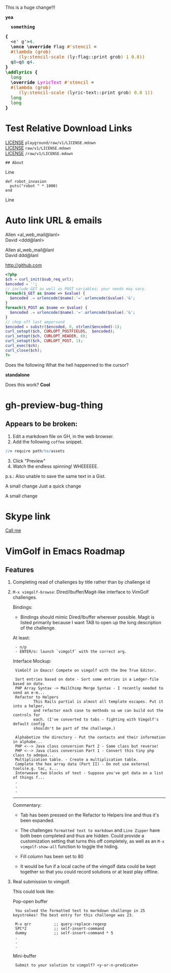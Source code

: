 This is a huge change!!!

<strong>yea</strong>

<pre>
  <strong>something</strong>
</pre>

<pre>
<span style="font-weight: 600;">{</span>
  <span style="">&lt;</span><span style="">e</span><span style="">'</span> <span style="">g</span><span style="">'</span><span style="">&gt;</span><span style="color: #008080;">4</span><span style="color: #008080;">.</span>
  <span style="font-weight: 600;">\once</span> <span style="font-weight: 600;">\override</span> <span style="">Flag</span> <span style="color: #a04900;">#</span><span style="color: #a04900;">'</span><span style="color: #a04900;">stencil</span> =
  <span style="color: #a04900;">#</span><span style="color: #a04900;">(</span><span style="color: #a04900;">lambda</span> <span style="color: #a04900;">(</span><span style="color: #a04900;">grob</span><span style="color: #a04900;">)</span>
     <span style="color: #a04900;">(</span><span style="color: #a04900;">ly:stencil-scale</span> <span style="color: #a04900;">(</span>ly:flag::print grob<span style="color: #a04900;">)</span> <span style="color: #808000;">1</span> <span style="color: #808000;">0.8</span><span style="color: #a04900;">)</span><span style="color: #a04900;">)</span>
  <span style="">q</span><span style="color: #008080;">8</span><span style="color: #c000c0; font-weight: 600;">~</span><span style="">q</span><span style="color: #008080;">8</span> <span style="">q</span><span style="color: #008080;">4</span><span style="color: #008080;">.</span>
<span style="font-weight: 600;">}</span>
<span style="color: #006000; font-weight: 600;">\addlyrics</span> <span style="font-weight: 600;">{</span>
  <span style="color: #006000;">long</span>
  <span style="font-weight: 600;">\override</span> <span style="color: #c000c0;">LyricText</span> <span style="color: #a04900;">#</span><span style="color: #a04900;">'</span><span style="color: #a04900;">stencil</span> =
  <span style="color: #a04900;">#</span><span style="color: #a04900;">(</span><span style="color: #a04900;">lambda</span> <span style="color: #a04900;">(</span><span style="color: #a04900;">grob</span><span style="color: #a04900;">)</span>
     <span style="color: #a04900;">(</span><span style="color: #a04900;">ly:stencil-scale</span> <span style="color: #a04900;">(</span>lyric-text::print grob<span style="color: #a04900;">)</span> <span style="color: #808000;">0.8</span> <span style="color: #808000;">1</span><span style="color: #a04900;">)</span><span style="color: #a04900;">)</span>
  <span style="color: #006000;">long</span>
  <span style="color: #006000;">long</span>
<span style="font-weight: 600;">}</span>
</pre>

Test Relative Download Links
============================

[LICENSE](playground/raw/v1/LICENSE.mdown) `playground/raw/v1/LICENSE.mdown`  
[LICENSE](raw/v1/LICENSE.mdown) `raw/v1/LICENSE.mdown`  
[LICENSE](/raw/v1/LICENSE.mdown) `/raw/v1/LICENSE.mdown`  

```
## About
```

Line

    def robot_invasion
      puts("robot " * 1000)
    end

Line

# Auto link URL & emails

Allen \<al_web_mail@lanl>    
David \<ddd@lanl>

Allen al_web_mail@lanl    
David ddd@lanl

http://github.com

```php
<?php
$ch = curl_init($sub_req_url);
$encoded = '';
// include GET as well as POST variables; your needs may vary.
foreach($_GET as $name => $value) {
  $encoded .= urlencode($name).'='.urlencode($value).'&';
}
foreach($_POST as $name => $value) {
  $encoded .= urlencode($name).'='.urlencode($value).'&';
}
// chop off last ampersand
$encoded = substr($encoded, 0, strlen($encoded)-1);
curl_setopt($ch, CURLOPT_POSTFIELDS,  $encoded);
curl_setopt($ch, CURLOPT_HEADER, 0);
curl_setopt($ch, CURLOPT_POST, 1);
curl_exec($ch);
curl_close($ch);
?>
```

Does the following What the hell happenned to the cursor?

**standalone**

Does this work? **Cool**
# gh-preview-bug-thing

## Appears to be broken:

1. Edit a markdown file on GH, in the web browser.
2. Add the following `coffee` snippet.

```coffee
//= require path/to/assets
```

3. Click "Preview"
4. Watch the endless spinning!  WHEEEEEE.

p.s.:  Also unable to save the same text in a Gist.


A small change
Just a quick change

A small change

# Skype link

[Call me](skype:pamiridis?call)

# VimGolf in Emacs Roadmap

## Features

1. Completing read of challenges by title rather than by challenge id

2. `M-x vimgolf-browse`: Dired/Ibuffer/Magit-like interface to VimGolf challenges.

    Bindings:

    - Bindings should mimic Dired/Ibuffer wherever possible. Magit is listed primarily because I want TAB to open up the long description of the challenge.

    At least:

        - n/p
        - ENTER/o: launch `vimgolf` with the correct arg.

    Interface Mockup:

        VimGolf in Emacs! Compete on vimgolf with the One True Editor.

        Sort entries based on date - Sort some entries in a Ledger-file based on date.
        PHP Array Syntax -> MailChimp Merge Syntax - I recently needed to send an e-m...
        Refactor to Helpers
                This Rails partial is almost all template escapes. Put it into a helper,
                and refactor each case to methods so we can build out the controls for
                each. (I've converted to tabs - fighting with Vimgolf's default config
                shouldn't be part of the challenge.)

        Alphabetize the directory - Put the contacts and their information in alphabe...
        PHP <--> Java class conversion Part 2 - Same class but reverse!
        PHP <--> Java class conversion Part 1 - Convert this tiny php class to adequa...
        Multiplication table. - Create a multiplication table.
        Complete the hex array data (Part II) - Do not use external tools(e.g. tac, s...
        Interweave two blocks of text - Suppose you've got data on a list of things f...
        .
        .
        .

    --------------------------------------------------------------------------------

    Commentary:

    - Tab has been pressed on the Refactor to Helpers line and thus it's been expanded.

    - The challenges `formatted text to markdown` and `Line Zipper` have both been completed and thus are hidden. Could provide a customization setting that turns this off completely, as well as an `M-x vimgolf-show-all` function to toggle the hiding.

    - Fill column has been set to 80

    - It would be fun if a local cache of the vimgolf data could be kept together so that you could record solutions or at least play offline.

3. Real submission to vimgolf.

    This could look like:

    Pop-open buffer

        You solved the formatted text to markdown challenge in 25 keystrokes! The best entry for this challenge was 23.

        M-x qrr          ;; query-replace-regexp
        SPC*2            ;; self-insert-command
        dummy            ;; self-insert-command * 5
        .
        .
        .

    Mini-buffer

        Submit to your solution to vimgolf? <y-or-n-predicate>
